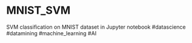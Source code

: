 # MNIST_SVM
SVM classification on MNIST dataset in Jupyter notebook
#datascience #datamining #machine_learning #AI 

